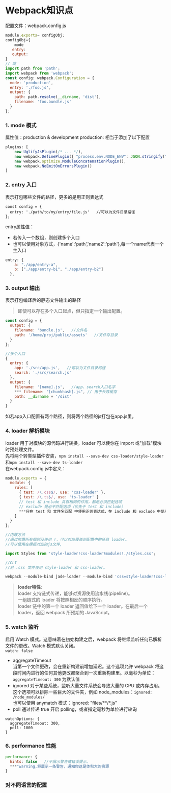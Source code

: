# Webpack知识点

配置文件：webpack.config.js  
```javascript
module.exports= configObj;  
configObj={
    mode
   entry:
   output:
}
// 或
import path from 'path';
import webpack from 'webpack';
const config: webpack.Configuration = {
  mode: 'production',
  entry: './foo.js',
  output: {
    path: path.resolve(__dirname, 'dist'),
    filename: 'foo.bundle.js'
  }
};
```

### 1. mode 模式
属性值：production & development
production:
相当于添加了以下配置
```javascript
plugins: [
    new UglifyJsPlugin(/* ... */),
    new webpack.DefinePlugin({ "process.env.NODE_ENV": JSON.stringify("production") }),
    new webpack.optimize.ModuleConcatenationPlugin(),
    new webpack.NoEmitOnErrorsPlugin()
]
```

### 2. entry 入口
表示打包哪些文件的路径，更多的是用正则表达式  
```
const config = {
  entry: './path/to/my/entry/file.js'   //可以为文件目录路径
};
```
entry属性值：  
* 若传入一个数组，则创建多个入口
* 也可以使用对象方式，{'name':'path','name2':'path'},每一个name代表一个主入口
```javascript
entry: {
    a: "./app/entry-a",
    b: ["./app/entry-b1", "./app/entry-b2"]
  },
```

### 3. output 输出
表示打包编译后的静态文件输出的路径
> 即使可以存在多个入口起点，但只指定一个输出配置。  
```javascript
const config = {
  output: {
    filename: 'bundle.js',   //文件名
    path: '/home/proj/public/assets'   //文件存目录
  }
};

//多个入口
{
  entry: {
    app: './src/app.js',   //可以为文件目录路径
    search: './src/search.js'
  },
  output: { 
    filename: '[name].js',   //app、search入口名字
    *** filename: "[chunkhash].js", // 用于长效缓存
    path: __dirname + '/dist'
  }
}
```
如若app入口配置有两个路径，则将两个路径的js打包在app.js里。

### 4. loader 解析模块
loader 用于对模块的源代码进行转换。loader 可以使你在 import 或"加载"模块时预处理文件。  
先将两个转类型插件安装，`npm install --save-dev css-loader/style-loader`和`npm install --save-dev ts-loader`     
在webpack.config.js中定义：
```javascript
module.exports = {
  module: {
    rules: [
      { test: /\.css$/, use: 'css-loader' },
      { test: /\.ts$/, use: 'ts-loader' }
      // test 和 include 具有相同的作用，都是必须匹配选项
      // exclude 是必不匹配选项（优先于 test 和 include）
      ***只在 test 和 文件名匹配 中使用正则表达式，在 include 和 exclude 中使用绝对路径数组***
    ]
  }
};

//内联方法
//通过前置所有规则及使用 !，可以对应覆盖到配置中的任意 loader。
//可以使用在模板对应的js文件,

import Styles from 'style-loader!css-loader?modules!./styles.css';  

//CLI
//对 .css 文件使用 style-loader 和 css-loader。

webpack --module-bind jade-loader --module-bind 'css=style-loader!css-loader' 
```
> <b>loader特性</b>:  
loader 支持链式传递，能够对资源使用流水线(pipeline)。   
一组链式的 loader 将按照相反的顺序执行。  
loader 链中的第一个 loader 返回值给下一个 loader。在最后一个 loader，返回 webpack 所预期的 JavaScript。

### 5. watch 监听
启用 Watch 模式。这意味着在初始构建之后，webpack 将继续监听任何已解析文件的更改。Watch 模式默认关闭。  
`watch: false`
* aggregateTimeout  
当第一个文件更改，会在重新构建前增加延迟。这个选项允许 webpack 将这段时间内进行的任何其他更改都聚合到一次重新构建里。以毫秒为单位：`aggregateTimeout: 300` 为默认值
* ignored
对于某些系统，监听大量文件系统会导致大量的 CPU 或内存占用。这个选项可以排除一些巨大的文件夹，例如 node_modules：`ignored: /node_modules/`  
也可以使用 anymatch 模式：ignored: "files/**/*.js"  
* poll
通过传递 true 开启 polling，或者指定毫秒为单位进行轮询

```
watchOptions: {
  aggregateTimeout: 300,
  poll: 1000
}
```

### 6. performance 性能
```javascript
performance: {
  hints: false   //不展示警告或错误提示。
  ***"warning,将展示一条警告，通知你这是体积大的资源
}
```

### 对不同语言的配置  
